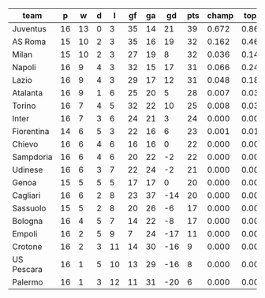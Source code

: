 |    team    | p  | w  | d | l  | gf | ga | gd  | pts | champ | top2  | top3  | top4  |  5-7  | bot4  | bot3  | bot2  |
|------------|----|----|---|----|----|----|-----|-----|-------|-------|-------|-------|-------|-------|-------|-------|
| Juventus   | 16 | 13 | 0 |  3 | 35 | 14 |  21 |  39 | 0.672 | 0.868 | 0.946 | 0.978 | 0.021 | 0.000 | 0.000 | 0.000|
| AS Roma    | 15 | 10 | 2 |  3 | 35 | 16 |  19 |  32 | 0.162 | 0.460 | 0.668 | 0.806 | 0.170 | 0.000 | 0.000 | 0.000|
| Milan      | 15 | 10 | 2 |  3 | 27 | 19 |   8 |  32 | 0.036 | 0.148 | 0.306 | 0.482 | 0.391 | 0.000 | 0.000 | 0.000|
| Napoli     | 16 |  9 | 4 |  3 | 32 | 15 |  17 |  31 | 0.066 | 0.246 | 0.461 | 0.643 | 0.293 | 0.000 | 0.000 | 0.000|
| Lazio      | 16 |  9 | 4 |  3 | 29 | 17 |  12 |  31 | 0.048 | 0.188 | 0.370 | 0.563 | 0.348 | 0.000 | 0.000 | 0.000|
| Atalanta   | 16 |  9 | 1 |  6 | 25 | 20 |   5 |  28 | 0.007 | 0.038 | 0.096 | 0.195 | 0.462 | 0.000 | 0.000 | 0.000|
| Torino     | 16 |  7 | 4 |  5 | 32 | 22 |  10 |  25 | 0.008 | 0.037 | 0.101 | 0.195 | 0.454 | 0.000 | 0.000 | 0.000|
| Inter      | 16 |  7 | 3 |  6 | 24 | 21 |   3 |  24 | 0.000 | 0.001 | 0.006 | 0.018 | 0.144 | 0.009 | 0.002 | 0.000|
| Fiorentina | 14 |  6 | 5 |  3 | 22 | 16 |   6 |  23 | 0.001 | 0.010 | 0.032 | 0.072 | 0.289 | 0.003 | 0.000 | 0.000|
| Chievo     | 16 |  6 | 4 |  6 | 16 | 16 |   0 |  22 | 0.000 | 0.001 | 0.005 | 0.013 | 0.112 | 0.010 | 0.003 | 0.000|
| Sampdoria  | 16 |  6 | 4 |  6 | 20 | 22 |  -2 |  22 | 0.000 | 0.001 | 0.003 | 0.013 | 0.101 | 0.013 | 0.003 | 0.001|
| Udinese    | 16 |  6 | 3 |  7 | 22 | 24 |  -2 |  21 | 0.000 | 0.001 | 0.002 | 0.006 | 0.074 | 0.024 | 0.006 | 0.002|
| Genoa      | 15 |  5 | 5 |  5 | 17 | 17 |   0 |  20 | 0.000 | 0.001 | 0.004 | 0.013 | 0.098 | 0.015 | 0.004 | 0.001|
| Cagliari   | 16 |  6 | 2 |  8 | 23 | 37 | -14 |  20 | 0.000 | 0.000 | 0.000 | 0.001 | 0.017 | 0.125 | 0.047 | 0.013|
| Sassuolo   | 15 |  5 | 2 |  8 | 20 | 26 |  -6 |  17 | 0.000 | 0.000 | 0.000 | 0.002 | 0.022 | 0.113 | 0.040 | 0.010|
| Bologna    | 16 |  4 | 5 |  7 | 14 | 22 |  -8 |  17 | 0.000 | 0.000 | 0.000 | 0.000 | 0.008 | 0.175 | 0.068 | 0.022|
| Empoli     | 16 |  2 | 5 |  9 |  7 | 24 | -17 |  11 | 0.000 | 0.000 | 0.000 | 0.000 | 0.000 | 0.793 | 0.550 | 0.306|
| Crotone    | 16 |  2 | 3 | 11 | 14 | 30 | -16 |   9 | 0.000 | 0.000 | 0.000 | 0.000 | 0.000 | 0.892 | 0.731 | 0.499|
| US Pescara | 16 |  1 | 5 | 10 | 13 | 29 | -16 |   8 | 0.000 | 0.000 | 0.000 | 0.000 | 0.000 | 0.877 | 0.697 | 0.465|
| Palermo    | 16 |  1 | 3 | 12 | 11 | 31 | -20 |   6 | 0.000 | 0.000 | 0.000 | 0.000 | 0.000 | 0.951 | 0.849 | 0.681|
